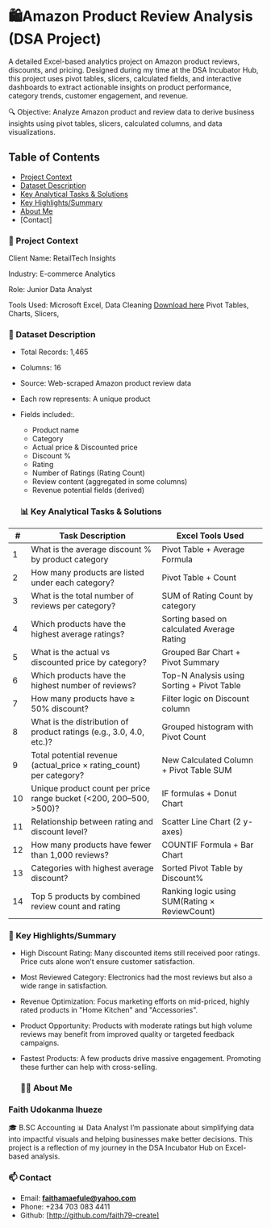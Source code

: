# 🛍️Amazon Product Review Analysis (DSA Project)

A detailed Excel-based analytics project on Amazon product reviews, discounts, and pricing. Designed during my time at the DSA Incubator Hub, this project uses pivot tables, slicers, calculated fields, and interactive dashboards to extract actionable insights on product performance, category trends, customer engagement, and revenue.

🔍 Objective: Analyze Amazon product and review data to derive business insights using pivot tables, slicers, calculated columns, and data visualizations.

## Table of Contents

-  [Project Context](#project-context)
-  [Dataset Description](#dataset-description)
-  [Key Analytical Tasks & Solutions](#key-analytical-tasks-solutions)
-  [Key Highlights/Summary](#key-highlights-summary)
-  [About Me](#about-me)
-  [Contact]

### 🏢 Project Context

Client Name: RetailTech Insights

Industry: E-commerce Analytics

Role: Junior Data Analyst

Tools Used: Microsoft Excel, Data Cleaning [Download here](https://microsoft.com) Pivot Tables, Charts, Slicers,

### 🧾 Dataset Description

- Total Records: 1,465
- Columns: 16
- Source: Web-scraped Amazon product review data
- Each row represents: A unique product
- Fields included:.
  -  Product name
  -  Category
  -  Actual price & Discounted price
  -  Discount %
  -  Rating
  -  Number of Ratings (Rating Count)
  -  Review content (aggregated in some columns)
  -  Revenue potential fields (derived)

  ### 📊 Key Analytical Tasks & Solutions
  
 | # | Task Description                                                        |         Excel Tools Used                         |               
 |---|-------------------------------------------------------------------------|--------------------------------------------------|
 | 1 |  What is the average discount % by product category                     | Pivot Table + Average Formula                    |
 | 2 |  How many products are listed under each category?                      |  Pivot Table + Count                             |
 | 3 |  What is the total number of reviews per category?                      |   SUM of Rating Count by category                |
 | 4 |	  Which products have the highest average ratings?	                   |   Sorting based on calculated Average Rating     |
 | 5 |  What is the actual vs discounted price by category?	                   |   Grouped Bar Chart + Pivot Summary              |
 | 6 |	Which products have the highest number of reviews?	                   |  Top-N Analysis using Sorting + Pivot Table      |
 | 7 |	How many products have ≥ 50% discount?	                               |  Filter logic on Discount column                 |
 | 8 |	What is the distribution of product ratings (e.g., 3.0, 4.0, etc.)?	   |   Grouped histogram with Pivot Count             |
 | 9 |	Total potential revenue (actual_price × rating_count) per category?    | 	New Calculated Column + Pivot Table SUM         |
 | 10 |	Unique product count per price range bucket (<200, 200–500, >500)?	   |  IF formulas + Donut Chart                       |
 | 11 |	Relationship between rating and discount level?	                       |   Scatter Line Chart (2 y-axes)                  |
 | 12 |	How many products have fewer than 1,000 reviews?	                     |   COUNTIF Formula + Bar Chart                    |
 | 13 |	Categories with highest average discount?                              |   Sorted Pivot Table by Discount%                |
 | 14 |	Top 5 products by combined review count and rating	                   |  Ranking logic using SUM(Rating × ReviewCount)   |

 ### 🧠 Key Highlights/Summary

- High Discount Rating: Many discounted items still received poor ratings. Price cuts alone won’t ensure customer satisfaction.
- Most Reviewed Category: Electronics had the most reviews but also a wide range in satisfaction.
- Revenue Optimization: Focus marketing efforts on mid-priced, highly rated products in "Home Kitchen" and "Accessories".
- Product Opportunity: Products with moderate ratings but high volume reviews may benefit from improved quality or targeted feedback campaigns.
- Fastest Products: A few products drive massive engagement. Promoting these further can help with cross-selling.

  ### 👨‍💻 About Me
### **Faith Udokanma Ihueze** 
🎓 B.SC Accounting 
 📊 Data Analyst I’m passionate about simplifying data into impactful
 visuals and helping businesses make better decisions. This project is a reflection of my journey in the DSA Incubator Hub on Excel-based analysis.

### 📫 Contact

- Email: **faithamaefule@yahoo.com**
- Phone: +234 703 083 4411
- Github: [http://github.com/faith79-create]






